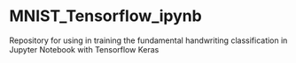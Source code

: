 # MNIST_Tensorflow_ipynb
Repository for using in training the fundamental handwriting classification in Jupyter Notebook with Tensorflow Keras
